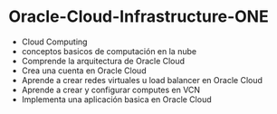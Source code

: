 # Oracle-Cloud-Infrastructure-ONE

- Cloud Computing
- conceptos basicos de computación en la nube
- Comprende la arquitectura de Oracle Cloud
- Crea una cuenta en Oracle Cloud
- Aprende a crear redes virtuales u load balancer en Oracle Cloud
- Aprende a crear y configurar computes en VCN
- Implementa una aplicación basica en Oracle Cloud